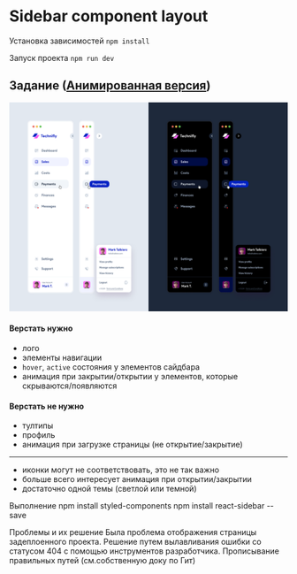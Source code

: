 # Sidebar component layout

Установка зависимостей `npm install`

Запуск проекта `npm run dev`

## Задание ([Анимированная версия](src/assets/design.mp4))

![design.png](src/assets/design.png)

#### Верстать нужно

- лого
- элементы навигации
- `hover`, `active` состояния у элементов сайдбара
- анимация при закрытии/открытии у элементов, которые скрываются/появляются

#### Верстать не нужно

- тултипы
- профиль
- анимация при загрузке страницы (не открытие/закрытие)

---

- иконки могут не соответствовать, это не так важно
- больше всего интересует анимация при открытии/закрытии
- достаточно одной темы (светлой или темной)

Выполнение
npm install styled-components
npm install react-sidebar --save

Проблемы и их решение
Была проблема отображения страницы задеплоенного проекта.
Решение путем вылавливания ошибки со статусом 404 с помощью инструментов разработчика.
Прописывание правильных путей (см.собственную доку по Гит)
